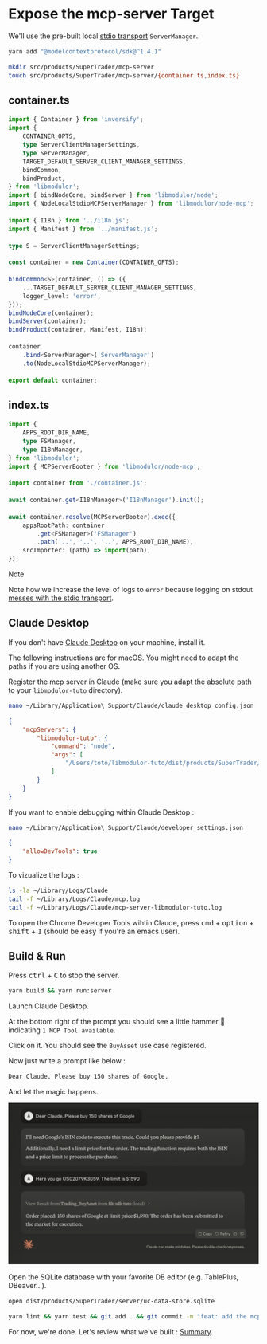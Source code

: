 # Expose the mcp-server Target

We'll use the pre-built local [stdio transport](https://modelcontextprotocol.io/docs/concepts/transports#standard-input-output-stdio) `ServerManager`.

```sh
yarn add "@modelcontextprotocol/sdk@^1.4.1"
```

```sh
mkdir src/products/SuperTrader/mcp-server
touch src/products/SuperTrader/mcp-server/{container.ts,index.ts}
```

## container.ts

```typescript
import { Container } from 'inversify';
import {
    CONTAINER_OPTS,
    type ServerClientManagerSettings,
    type ServerManager,
    TARGET_DEFAULT_SERVER_CLIENT_MANAGER_SETTINGS,
    bindCommon,
    bindProduct,
} from 'libmodulor';
import { bindNodeCore, bindServer } from 'libmodulor/node';
import { NodeLocalStdioMCPServerManager } from 'libmodulor/node-mcp';

import { I18n } from '../i18n.js';
import { Manifest } from '../manifest.js';

type S = ServerClientManagerSettings;

const container = new Container(CONTAINER_OPTS);

bindCommon<S>(container, () => ({
    ...TARGET_DEFAULT_SERVER_CLIENT_MANAGER_SETTINGS,
    logger_level: 'error',
}));
bindNodeCore(container);
bindServer(container);
bindProduct(container, Manifest, I18n);

container
    .bind<ServerManager>('ServerManager')
    .to(NodeLocalStdioMCPServerManager);

export default container;
```

## index.ts

```typescript
import {
    APPS_ROOT_DIR_NAME,
    type FSManager,
    type I18nManager,
} from 'libmodulor';
import { MCPServerBooter } from 'libmodulor/node-mcp';

import container from './container.js';

await container.get<I18nManager>('I18nManager').init();

await container.resolve(MCPServerBooter).exec({
    appsRootPath: container
        .get<FSManager>('FSManager')
        .path('..', '..', '..', APPS_ROOT_DIR_NAME),
    srcImporter: (path) => import(path),
});
```

> [!NOTE]
> Note how we increase the level of logs to `error` because logging on stdout [messes with the stdio transport](https://modelcontextprotocol.io/docs/tools/debugging#server-side-logging).

## Claude Desktop

If you don't have [Claude Desktop](https://claude.ai/download) on your machine, install it.

The following instructions are for macOS. You might need to adapt the paths if you are using another OS.

Register the mcp server in Claude (make sure you adapt the absolute path to your `libmodulor-tuto` directory).

```sh
nano ~/Library/Application\ Support/Claude/claude_desktop_config.json
```

```json
{
    "mcpServers": {
        "libmodulor-tuto": {
            "command": "node",
            "args": [
                "/Users/toto/libmodulor-tuto/dist/products/SuperTrader/mcp-server/index.js"
            ]
        }
    }
}
```

If you want to enable debugging within Claude Desktop :

```sh
nano ~/Library/Application\ Support/Claude/developer_settings.json
```

```json
{
    "allowDevTools": true
}
```

To vizualize the logs :

```sh
ls -la ~/Library/Logs/Claude
tail -f ~/Library/Logs/Claude/mcp.log
tail -f ~/Library/Logs/Claude/mcp-server-libmodulor-tuto.log
```

To open the Chrome Developer Tools wihtin Claude, press <kbd>cmd</kbd> + <kbd>option</kbd> + <kbd>shift</kbd> + <kbd>I</kbd> (should be easy if you're an emacs user).

## Build & Run

Press <kbd>ctrl</kbd> + <kbd>C</kbd> to stop the server.

```sh
yarn build && yarn run:server
```

Launch Claude Desktop.

At the bottom right of the prompt you should see a little hammer 🔨 indicating `1 MCP Tool available`.

Click on it. You should see the `BuyAsset` use case registered.

Now just write a prompt like below :

```txt
Dear Claude. Please buy 150 shares of Google.
```

And let the magic happens.

<img src="/docs/assets/trading-target-mcp-server.png" width="600px">

Open the SQLite database with your favorite DB editor (e.g. TablePlus, DBeaver...).

```sh
open dist/products/SuperTrader/server/uc-data-store.sqlite
```

```sh
yarn lint && yarn test && git add . && git commit -m "feat: add the mcp-server target"
```

For now, we're done. Let's review what we've built : [Summary](./012_Summary.md).
